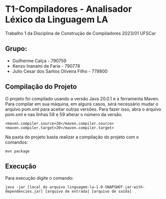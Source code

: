 # T1-Compiladores - Analisador Léxico da Linguagem LA

Trabalho 1 da Disciplina de Construção de Compiladores 2023/01 UFSCar

## Grupo:

  + Guilherme Calça - 790759
  + Kenzo Inanami de Faria - 790778
  + Julio Cesar dos Santos Oliveira Filho - 779800
  
  
## Compilação do Projeto

O projeto foi compilado usando a versão Java 20.0.1 e a ferramenta Maven. Para compilar em sua máquina, em alguns casos, será necessário mudar o arquivo pom.xml para aceitar outras versões. Para fazer isso, abra o arquivo pom.xml e nas linhas 58 e 59 alterar o número da versão.
```
<maven.compiler.source>20</maven.compiler.source>
<maven.compiler.target>20</maven.compiler.target>
```

Na pasta do projeto basta realizar a compilação do projeto com o comandos:

```
mvn package
```

## Execução

Para execução digite o comando:
```
java -jar [local do arquivo linguagem-la-1.0-SNAPSHOT-jar-with-dependencies.jar] [arquivo de entrada] [arquivo de saída]
```

